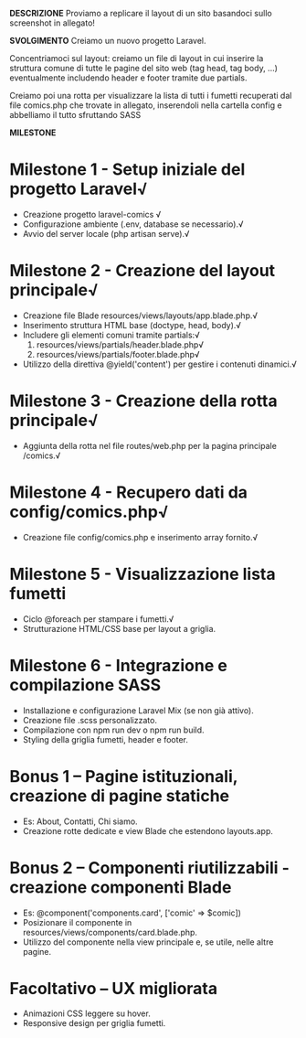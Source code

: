 __DESCRIZIONE__
Proviamo a replicare il layout di un sito basandoci sullo screenshot in allegato!

__SVOLGIMENTO__
Creiamo un nuovo progetto Laravel.

Concentriamoci sul layout: creiamo un file di layout in cui inserire la struttura comune di tutte le pagine del sito web (tag head, tag body, ...) eventualmente includendo header e footer tramite due partials.

Creiamo poi una rotta per visualizzare la lista di tutti i fumetti recuperati dal file comics.php che trovate in allegato,  inserendoli nella cartella config e abbelliamo il tutto sfruttando SASS

__MILESTONE__

# Milestone 1 - Setup iniziale del progetto Laravel√
- Creazione progetto laravel-comics √
- Configurazione ambiente (.env, database se necessario).√
- Avvio del server locale (php artisan serve).√

# Milestone 2 - Creazione del layout principale√
- Creazione file Blade resources/views/layouts/app.blade.php.√
- Inserimento struttura HTML base (doctype, head, body).√
- Includere gli elementi comuni tramite partials:√
    1. resources/views/partials/header.blade.php√
    2. resources/views/partials/footer.blade.php√
- Utilizzo della direttiva @yield('content') per gestire i contenuti dinamici.√

# Milestone 3 - Creazione della rotta principale√
- Aggiunta della rotta nel file routes/web.php per la pagina principale /comics.√
<!-- - Creazione controller (es. ComicController) e metodo index. -->

# Milestone 4 - Recupero dati da config/comics.php√
- Creazione file config/comics.php e inserimento array fornito.√
<!-- - Recupero dati con config('comics') all’interno del controller. -->

# Milestone 5 - Visualizzazione lista fumetti
- Ciclo @foreach per stampare i fumetti.√
- Strutturazione HTML/CSS base per layout a griglia.

# Milestone 6 - Integrazione e compilazione SASS
- Installazione e configurazione Laravel Mix (se non già attivo).
- Creazione file .scss personalizzato.
- Compilazione con npm run dev o npm run build.
- Styling della griglia fumetti, header e footer.

# Bonus 1 – Pagine istituzionali, creazione di pagine statiche
- Es: About, Contatti, Chi siamo.
- Creazione rotte dedicate e view Blade che estendono layouts.app.

# Bonus 2 – Componenti riutilizzabili - creazione componenti Blade
- Es: @component('components.card', ['comic' => $comic])
- Posizionare il componente in resources/views/components/card.blade.php.
- Utilizzo del componente nella view principale e, se utile, nelle altre pagine.

# Facoltativo – UX migliorata
- Animazioni CSS leggere su hover.
- Responsive design per griglia fumetti.



